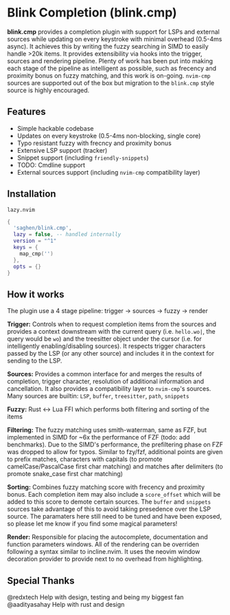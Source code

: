 # Blink Completion (blink.cmp)

**blink.cmp** provides a completion plugin with support for LSPs and external sources while updating on every keystroke with minimal overhead (0.5-4ms async). It achieves this by writing the fuzzy searching in SIMD to easily handle >20k items. It provides extensibility via hooks into the trigger, sources and rendering pipeline. Plenty of work has been put into making each stage of the pipeline as intelligent as possible, such as frecency and proximity bonus on fuzzy matching, and this work is on-going. `nvim-cmp` sources are supported out of the box but migration to the `blink.cmp` style source is highly encouraged.

## Features

- Simple hackable codebase
- Updates on every keystroke (0.5-4ms non-blocking, single core)
- Typo resistant fuzzy with frecncy and proximity bonus
- Extensive LSP support (tracker)
- Snippet support (including `friendly-snippets`)
- TODO: Cmdline support
- External sources support (including `nvim-cmp` compatibility layer)

## Installation

`lazy.nvim`

```lua
{
  'saghen/blink.cmp',
  lazy = false, -- handled internally
  version = "^1"
  keys = {
    map_cmp('')
  },
  opts = {}
}
```

## How it works

The plugin use a 4 stage pipeline: trigger -> sources -> fuzzy -> render

**Trigger:** Controls when to request completion items from the sources and provides a context downstream with the current query (i.e. `hello.wo|`, the query would be `wo`) and the treesitter object under the cursor (i.e. for intelligently enabling/disabling sources). It respects trigger characters passed by the LSP (or any other source) and includes it in the context for sending to the LSP.

**Sources:** Provides a common interface for and merges the results of completion, trigger character, resolution of additional information and cancellation. It also provides a compatibility layer to `nvim-cmp`'s sources. Many sources are builtin: `LSP`, `buffer`, `treesitter`, `path`, `snippets`

**Fuzzy:** Rust <-> Lua FFI which performs both filtering and sorting of the items

  **Filtering:** The fuzzy matching uses smith-waterman, same as FZF, but implemented in SIMD for ~6x the performance of FZF (todo: add benchmarks). Due to the SIMD's performance, the prefiltering phase on FZF was dropped to allow for typos. Similar to fzy/fzf, additional points are given to prefix matches, characters with capitals (to promote camelCase/PascalCase first char matching) and matches after delimiters (to promote snake_case first char matching)

  **Sorting:** Combines fuzzy matching score with frecency and proximity bonus. Each completion item may also include a `score_offset` which will be added to this score to demote certain sources. The `buffer` and `snippets` sources take advantage of this to avoid taking presedence over the LSP source. The paramaters here still need to be tuned and have been exposed, so please let me know if you find some magical parameters!

**Render:** Responsible for placing the autocomplete, documentation and function parameters windows. All of the rendering can be overriden following a syntax similar to incline.nvim. It uses the neovim window decoration provider to provide next to no overhead from highlighting. 

## Special Thanks

@redxtech Help with design, testing and being my biggest fan
@aadityasahay Help with rust and design
